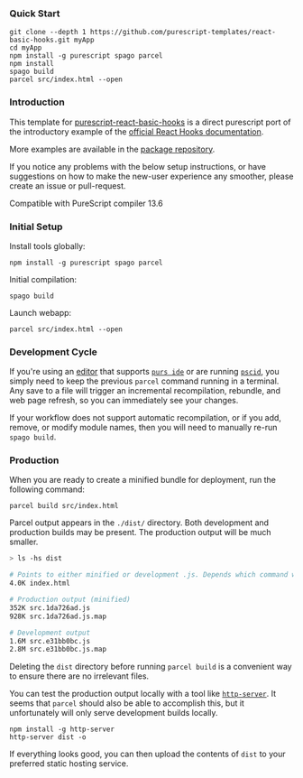 ### Quick Start
```
git clone --depth 1 https://github.com/purescript-templates/react-basic-hooks.git myApp
cd myApp
npm install -g purescript spago parcel
npm install
spago build
parcel src/index.html --open
```

### Introduction

This template for [purescript-react-basic-hooks](https://pursuit.purescript.org/packages/purescript-react-basic-hooks/0.4.0) is a direct purescript port of the introductory example of the [official React Hooks documentation](https://reactjs.org/docs/hooks-intro.html).

More examples are available in the [package repository](https://github.com/spicydonuts/purescript-react-basic-hooks).

If you notice any problems with the below setup instructions, or have suggestions on how to make the new-user experience any smoother, please create an issue or pull-request.

Compatible with PureScript compiler 13.6

### Initial Setup

Install tools globally:
```
npm install -g purescript spago parcel
```
Initial compilation:
```
spago build
```
Launch webapp:
```
parcel src/index.html --open
```

### Development Cycle
If you're using an [editor](https://github.com/purescript/documentation/blob/master/ecosystem/Editor-and-tool-support.md#editors) that supports [`purs ide`](https://github.com/purescript/purescript/tree/master/psc-ide) or are running [`pscid`](https://github.com/kRITZCREEK/pscid), you simply need to keep the previous `parcel` command running in a terminal. Any save to a file will trigger an incremental recompilation, rebundle, and web page refresh, so you can immediately see your changes.

If your workflow does not support automatic recompilation, or if you add, remove, or modify module names, then you will need to manually re-run `spago build`.

### Production

When you are ready to create a minified bundle for deployment, run the following command:
```
parcel build src/index.html
```

Parcel output appears in the `./dist/` directory. Both development and production builds may be present.
The production output will be much smaller.

``` sh
> ls -hs dist

# Points to either minified or development .js. Depends which command was run most recently.
4.0K index.html

# Production output (minified)
352K src.1da726ad.js
928K src.1da726ad.js.map

# Development output
1.6M src.e31bb0bc.js
2.8M src.e31bb0bc.js.map
```

Deleting the `dist` directory before running `parcel build` is a convenient way to ensure there are no irrelevant files.

You can test the production output locally with a tool like [`http-server`](https://github.com/http-party/http-server#installation). It seems that `parcel` should also be able to accomplish this, but it unfortunately will only serve development builds locally.
```
npm install -g http-server
http-server dist -o
```

If everything looks good, you can then upload the contents of `dist` to your preferred static hosting service.

